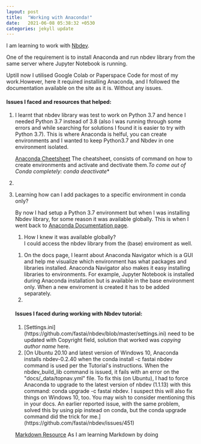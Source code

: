 ```yaml
---
layout: post
title:  "Working with Anaconda!"
date:   2021-06-08 05:38:32 +0530
categories: jekyll update
---
```


I am learning to work with [Nbdev](https://nbdev.fast.ai/). 

One of the requirement is to install Anaconda and run nbdev library from the same server where Jupyter Notebook is running. 

Uptill now I utilised Google Colab or Paperspace Code for most of my work.However, here it required installing Anaconda, and I followed the documentation available on the site as it is. Without any issues. 

<h4>Issues I faced and resources that helped: </h4>

<ol>
<li>I learnt that nbdev library was test to work on Python 3.7 and hence I needed Python 3.7 instead of 3.8 (also I was running through some errors and while searching for solutions I found it is easier to try with Python 3.7). This is where Anaconda is helful, you can create environments and I wanted to keep Python3.7 and Nbdev in one environment isolated.<br>

[Anaconda Cheetsheet](https://kapeli.com/cheat_sheets/Conda.docset/Contents/Resources/Documents/index) The cheatsheet, consists of command on how to create environments and activate and dectivate them.*To come out of Conda completely: <em>conda deactivate</em>** <li>


<li>Learning how can I add packages to a specific environment in conda only?

By now I had setup a Python 3.7 environment but when I was installing Nbdev library, for some reason it was available globally. This is when I went back to [Anaconda Documentation page](https://docs.anaconda.com/anaconda/). </li>
  
<ol>

<li>How I knew it was available globally?<br>
  I could access the nbdev library from the (base) enviroment as well.</li></ol>

<ol><li>On the docs page, I learnt about Anaconda Navigator which is a GUI and help me visualize which environment has what packages and libraries installed. Anaconda Navigator also makes it easy installing libraries to environments. For example, Jupyter Notebook is installed during Anaconda installation but is available in the base environment only. When a new enviroment is created it has to be added separately. <li></ol>  

<h4>Issues I faced during working with Nbdev tutorial:</h4>

<ol>

<li>[Settings.ini](https://github.com/fastai/nbdev/blob/master/settings.ini) need to be updated with Copyright field, solution that worked was <em>copying author name</em> here. </li> 

<li>[On Ubuntu 20.10 and latest version of Windows 10, Anaconda installs nbdev-0.2.40 when the conda install -c fastai nbdev command is used per the Tutorial's instructions. When the nbdev_build_lib command is issued, it fails with an error on the "docs/_data/topnav.yml" file. To fix this (on Ubuntu), I had to force Anaconda to upgrade to the latest version of nbdev (1.1.13) with this command: conda upgrade -c fastai nbdev. I suspect this will also fix things on Windows 10, too. You may wish to consider mentioning this in your docs. An earlier reported issue, with the same problem, solved this by using pip instead on conda, but the conda upgrade command did the trick for me.](https://github.com/fastai/nbdev/issues/451) </li>

</ol>

[Markdown Resource](https://www.markdownguide.org/basic-syntax/) As I am learning Markdown by doing


